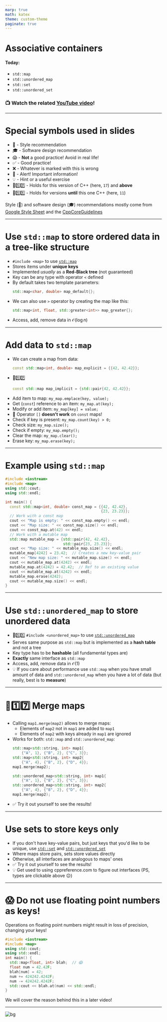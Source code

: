 ```yaml
---
marp: true
math: katex
theme: custom-theme
paginate: true
---
```


# Associative containers

#### Today:
- `std::map`
- `std::unordered_map`
- `std::set`
- `std::unordered_set`

### 📺 Watch the related [YouTube video](https://youtu.be/TCu76SYmVCg)!

---
# Special symbols used in slides
- 🎨 - Style recommendation
- 🎓 - Software design recommendation
- 😱 - **Not** a good practice! Avoid in real life!
- ✅ - Good practice!
- ❌ - Whatever is marked with this is wrong
- 🚨 - Alert! Important information!
- 💡 - Hint or a useful exercise
- 🔼1️⃣7️⃣ - Holds for this version of C++ (here, `17`) and **above**
- 🔽1️⃣1️⃣ - Holds for versions **until** this one C++ (here, `11`)

Style (🎨) and software design (🎓) recommendations mostly come from [Google Style Sheet](https://google.github.io/styleguide/cppguide.html) and the [CppCoreGuidelines](https://isocpp.github.io/CppCoreGuidelines/CppCoreGuidelines)

---
# Use `std::map` to store ordered data in a tree-like structure
- `#include <map>` to use [`std::map`](https://en.cppreference.com/w/cpp/container/map)
- Stores items under **unique keys**
- Implemented _usually_ as a **Red-Black tree** (not guaranteed)
- Key can be any type with operator `<` defined
- By default takes two template parameters:
  <!--
  `CPP_SETUP_START`
  #include <map>
  int main() {
    $PLACEHOLDER
    return 0;
  }
  `CPP_SETUP_END`
  -->
  ```cpp
  std::map<char, double> map_default{};
  ```
- We can also use `>` operator by creating the map like this:
  <!--
  `CPP_SETUP_START`
  #include <map>
  int main() {
    $PLACEHOLDER
    return 0;
  }
  `CPP_SETUP_END`
  -->
  ```cpp
  std::map<int, float, std::greater<int>> map_greater{};
  ```
- Access, add, remove data in $\mathcal{O}(\log{}n)$

---
# Add data to `std::map`
- We can create a map from data:
  <!--
  `CPP_SETUP_START`
  #include <map>
  int main() {
    $PLACEHOLDER
    return 0;
  }
  `CPP_SETUP_END`
  -->
  ```cpp
  const std::map<int, double> map_explicit = {{42, 42.42}};
  ```
- 🔼1️⃣7️⃣
  <!--
  `CPP_SETUP_START`
  #include <map>
  int main() {
    $PLACEHOLDER
    return 0;
  }
  `CPP_SETUP_END`
  -->
  ```cpp
  const std::map map_implicit = {std::pair{42, 42.42}};
  ```
- Add item to map: `my_map.emplace(key, value);`
- Get (`const`) reference to an item: `my_map.at(key);`
- Modify or add item: `my_map[key] = value;`
- :rotating_light: Operator `[]` **doesn't work** on `const` maps!
- Check if key is present: `my_map.count(key) > 0;`
- Check size: `my_map.size();`
- Check if empty: `my_map.empty();`
- Clear the map: `my_map.clear();`
- Erase key: `my_map.erase(key);`

---
# Example using `std::map`
<!-- _class: center_code -->
```cpp
#include <iostream>
#include <map>
using std::cout;
using std::endl;

int main() {
  const std::map<int, double> const_map = {{42, 42.42},
                                           {23, 23.23}};
  // Work with a const map
  cout << "Map is empty: " << const_map.empty() << endl;
  cout << "Map size: " << const_map.size() << endl;
  cout << const_map.at(42) << endl;
  // Work with a mutable map
  std::map mutable_map = {std::pair{42, 42.42},
                          std::pair{23, 23.23}};
  cout << "Map size: " << mutable_map.size() << endl;
  mutable_map[4242] = 23.42;  // Creates a new key-value pair
  cout << "New map size: " << mutable_map.size() << endl;
  cout << mutable_map.at(4242) << endl;
  mutable_map.at(4242) = 42.42;  // Ref to an existing value
  cout << mutable_map.at(4242) << endl;
  mutable_map.erase(4242);
  cout << mutable_map.size() << endl;
}
```
---
# Use `std::unordered_map` to store unordered data
- 🔼1️⃣1️⃣ `#include <unordered_map>`
  to use [`std::unordered_map`](https://en.cppreference.com/w/cpp/container/unordered_map)
- Serves same purpose as `std::map` but is implemented as a **hash table** and not a tree
- Key type has to be **hashable** (all fundamental types are)
- **Exactly** same interface as `std::map`
- Access, add, remove data in $\mathcal{O}(1)$
- 💡 If you care about performance use `std::map` when you have small amount of data and `std::unordered_map` when you have a lot of data (but really, best is to **measure**)

---
# 🔼1️⃣7️⃣ Merge maps
- Calling `map1.merge(map2)` allows to merge maps:
  - Elements of `map2` not in `map1` are added to `map1`
  - Elements of `map2` with keys already in `map1` are ignored
- Works for both: `std::map` and `std::unordered_map`:
  <!--
  `CPP_SETUP_START`
  #include <string>
  #include <map>
  int main() {
    $PLACEHOLDER
    return 0;
  }
  `CPP_SETUP_END`
  -->
  ```cpp
  std::map<std::string, int> map1{
      {"A", 1}, {"B", 2}, {"C", 3}};
  std::map<std::string, int> map2{
      {"A", 4}, {"B", 2}, {"D", 4}};
  map1.merge(map2);
  ```
  <!--
  `CPP_SETUP_START`
  #include <string>
  #include <unordered_map>
  int main() {
    $PLACEHOLDER
    return 0;
  }
  `CPP_SETUP_END`
  -->
  ```cpp
  std::unordered_map<std::string, int> map1{
      {"A", 1}, {"B", 2}, {"C", 3}};
  std::unordered_map<std::string, int> map2{
      {"A", 4}, {"B", 2}, {"D", 4}};
  map1.merge(map2);
  ```
- ✅ Try it out yourself to see the results!

---
# Use sets to store keys only
- If you don't have key-value pairs, but just keys that you'd like to be unique, use [`std::set`](https://en.cppreference.com/w/cpp/container/set) and [`std::unordered_set`](https://en.cppreference.com/w/cpp/container/unordered_set)
- Where maps store pairs, sets store values directly
- Otherwise, all interfaces are analogous to maps' ones
- ✅ Try it out yourself to see the results!
- 💡 Get used to using cppreference.com to figure out interfaces (PS, types are clickable above :wink:)
---
# :scream: Do not use floating point numbers as keys!

Operations on floating point numbers might result in loss of precision, changing your keys!

```cpp
#include <iostream>
#include <map>
using std::cout;
using std::endl;
int main() {
  std::map<float, int> blah;  // 😱
  float num = 42.42F;
  blah[num] = 42;
  num += 424242.4242F;
  num -= 424242.4242F;
  std::cout << blah.at(num) << std::endl;
}
```
We will cover the reason behind this in a later video!

---

![bg](https://fakeimg.pl/1280x1024/226699/fff/?text=Good%20luck!&font=bebas)
